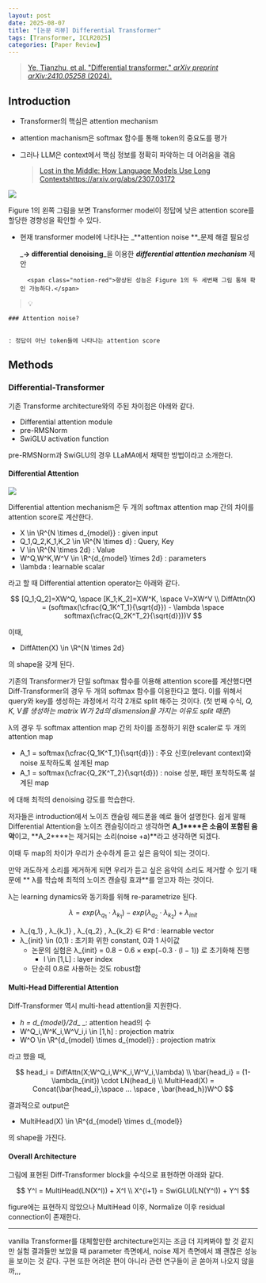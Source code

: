 ```yaml
---
layout: post
date: 2025-08-07
title: "[논문 리뷰] Differential Transformer"
tags: [Transformer, ICLR2025]
categories: [Paper Review]
---
```


> [Ye, Tianzhu, et al. "Differential transformer." ](https://arxiv.org/abs/2410.05258)[_arXiv preprint arXiv:2410.05258_](https://arxiv.org/abs/2410.05258)[ (2024).](https://arxiv.org/abs/2410.05258)



## Introduction

- Transformer의 핵심은 attention mechanism
- attention machanism은 softmax 함수를 통해 token의 중요도를 평가
- 그러나 LLM은 context에서 핵심 정보를 정확히 파악하는 데 어려움을 겪음

	> [Lost in the Middle: How Language Models Use Long Contextshttps://arxiv.org/abs/2307.03172](https://arxiv.org/abs/2307.03172)


![](https://prod-files-secure.s3.us-west-2.amazonaws.com/542b861c-36a8-4051-84e5-8804b6728dba/9083ea56-691a-4752-ae26-47f403431ac8/image.png?X-Amz-Algorithm=AWS4-HMAC-SHA256&X-Amz-Content-Sha256=UNSIGNED-PAYLOAD&X-Amz-Credential=ASIAZI2LB466Y5Y55IPY%2F20250901%2Fus-west-2%2Fs3%2Faws4_request&X-Amz-Date=20250901T180100Z&X-Amz-Expires=3600&X-Amz-Security-Token=IQoJb3JpZ2luX2VjELL%2F%2F%2F%2F%2F%2F%2F%2F%2F%2FwEaCXVzLXdlc3QtMiJHMEUCIAi9vCuojKAMGuE02%2Fn%2Bwfc1Q1crEhRE1SgYkrjhH%2B5ZAiEAvkv6oTDX8ieErMgksdc6y%2B2jEwqxnwAnCn1b0ZlAcSAq%2FwMIGxAAGgw2Mzc0MjMxODM4MDUiDGMmMaEkQddCgSpTHSrcA6Jt3WE7fd1cYEiH0nB3dXjj%2FxjDURsl8t5E78Jh5mL4DeLggZgtszc5eNrHXyWZKZ%2B3lqcEKeCgXx%2FfVMGyZNxt7DTE9N4foQRMOXmWCDXm5B6cITJ6dTXl%2BeaUtsjjvbNdgB3VxxtHNMwQEFmy032BgSAvUfJOy6cnZzREhwM9K3LfbJgZcUU%2FnJuL6fOUnzsjy329myUk6NEc7npPGdv2Dx86ST7ijtYFWOm5Wlw%2FPnsV9iHxHlJh%2B49ixx49D0MijpRfcydSG%2FNNk0BJ9nNDP8PeIZb3OqDBS4I%2FmDVkcP7DJ%2BLymD4Mryz936QjE31UgWADnXK26zgLMDWTWhwsn%2BDfkR4DaZP%2BAZ6WC6FN2jegTzm7Sed0LKLw0IGdoLyXnxRaESVq6aVqYVY1QE7bJGf2WACdnMFfWPjAdaincYLXsBojX9xjV2vrUNc7CBcgj4Wlf0MhdQ3KzRzU%2BjT4RQ%2Fc7oBs4ZLtMTfjRO%2BIC%2FhOAeP509MLBaWqefrKkRFxh662BNpNIUwDHyEnxeup0T75%2Fnxv8DxpyQEnKhP6ugsid7egLSqFig%2B4YnnfShC0z69Ck3sPB2Cz7B2AsSvKY31eukSVFte1wsT3LaSBoiDf8%2BaET%2BjJl1G8MKS818UGOqUBm9iKfRG%2BviYybx8Yu%2FzVhnkRvESRmsIuDTzos%2B7Ou1jd%2FNcjlohOdOI%2Fjb4YXVOkWIA9RRij8bfmPRl5GIq2fHutv0CzQjyz9p2qlo5J4%2Bww7uKtPY1m6eV3%2BglTnBmWd14yL13gc9xcmJ7RdE4V9RZ1t1oLrXkDb22hZk2nk1aCMzy73kJaYCuAMSC6DMIPdrI%2BM3hOLaCubywOmKg2tlniP6dJ&X-Amz-Signature=6a6519a32f1fd9edddd568cdc5dd4b618609c71d2c0ed6be0c143748e3862347&X-Amz-SignedHeaders=host&x-amz-checksum-mode=ENABLED&x-id=GetObject)


Figure 1의 왼쪽 그림을 보면 Transformer model이 정답에 낮은 attention score를 할당한 경향성을 확인할 수 있다.

- 현재 transformer model에 나타나는 _**attention noise **_문제 해결 필요성

	_**→ differential denoising**_을 이용한 _**differential attention mechanism**_ 제안


		<span class="notion-red">향상된 성능은 Figure 1의 두 세번째 그림 통해 확인 가능하다.</span>


> 💡 


	### Attention noise?


	: 정답이 아닌 token들에 나타나는 attention score



## Methods



### Differential-Transformer


기존 Transforme architecture와의 주된 차이점은 아래와 같다.

- Differential attention module
- pre-RMSNorm
- SwiGLU activation function

pre-RMSNorm과 SwiGLU의 경우 LLaMA에서 채택한 방법이라고 소개한다.



#### Differential Attention


![](https://prod-files-secure.s3.us-west-2.amazonaws.com/542b861c-36a8-4051-84e5-8804b6728dba/116d70b2-1963-4810-9167-f4c7d8a06e8f/image.png?X-Amz-Algorithm=AWS4-HMAC-SHA256&X-Amz-Content-Sha256=UNSIGNED-PAYLOAD&X-Amz-Credential=ASIAZI2LB466Y5Y55IPY%2F20250901%2Fus-west-2%2Fs3%2Faws4_request&X-Amz-Date=20250901T180100Z&X-Amz-Expires=3600&X-Amz-Security-Token=IQoJb3JpZ2luX2VjELL%2F%2F%2F%2F%2F%2F%2F%2F%2F%2FwEaCXVzLXdlc3QtMiJHMEUCIAi9vCuojKAMGuE02%2Fn%2Bwfc1Q1crEhRE1SgYkrjhH%2B5ZAiEAvkv6oTDX8ieErMgksdc6y%2B2jEwqxnwAnCn1b0ZlAcSAq%2FwMIGxAAGgw2Mzc0MjMxODM4MDUiDGMmMaEkQddCgSpTHSrcA6Jt3WE7fd1cYEiH0nB3dXjj%2FxjDURsl8t5E78Jh5mL4DeLggZgtszc5eNrHXyWZKZ%2B3lqcEKeCgXx%2FfVMGyZNxt7DTE9N4foQRMOXmWCDXm5B6cITJ6dTXl%2BeaUtsjjvbNdgB3VxxtHNMwQEFmy032BgSAvUfJOy6cnZzREhwM9K3LfbJgZcUU%2FnJuL6fOUnzsjy329myUk6NEc7npPGdv2Dx86ST7ijtYFWOm5Wlw%2FPnsV9iHxHlJh%2B49ixx49D0MijpRfcydSG%2FNNk0BJ9nNDP8PeIZb3OqDBS4I%2FmDVkcP7DJ%2BLymD4Mryz936QjE31UgWADnXK26zgLMDWTWhwsn%2BDfkR4DaZP%2BAZ6WC6FN2jegTzm7Sed0LKLw0IGdoLyXnxRaESVq6aVqYVY1QE7bJGf2WACdnMFfWPjAdaincYLXsBojX9xjV2vrUNc7CBcgj4Wlf0MhdQ3KzRzU%2BjT4RQ%2Fc7oBs4ZLtMTfjRO%2BIC%2FhOAeP509MLBaWqefrKkRFxh662BNpNIUwDHyEnxeup0T75%2Fnxv8DxpyQEnKhP6ugsid7egLSqFig%2B4YnnfShC0z69Ck3sPB2Cz7B2AsSvKY31eukSVFte1wsT3LaSBoiDf8%2BaET%2BjJl1G8MKS818UGOqUBm9iKfRG%2BviYybx8Yu%2FzVhnkRvESRmsIuDTzos%2B7Ou1jd%2FNcjlohOdOI%2Fjb4YXVOkWIA9RRij8bfmPRl5GIq2fHutv0CzQjyz9p2qlo5J4%2Bww7uKtPY1m6eV3%2BglTnBmWd14yL13gc9xcmJ7RdE4V9RZ1t1oLrXkDb22hZk2nk1aCMzy73kJaYCuAMSC6DMIPdrI%2BM3hOLaCubywOmKg2tlniP6dJ&X-Amz-Signature=9babfde23070be3232c415c411ee8a1c3167d7f1adb1a94292cf97ccf91dcbc8&X-Amz-SignedHeaders=host&x-amz-checksum-mode=ENABLED&x-id=GetObject)


Differential attention mechanism은 두 개의 softmax attention map 간의 차이를 attention score로 계산한다.

- X \in \R^{N \times d\_{model}} : given input
- Q\_1,Q\_2,K\_1,K\_2 \in \R^{N \times d} : Query, Key
- V \in \R^{N \times 2d} : Value
- W^Q,W^K,W^V \in \R^{d\_{model} \times 2d} : parameters
- \lambda : learnable scalar

라고 할 때 Differential attention operator는 아래와 같다.


$$
[Q_1;Q_2]=XW^Q, \space [K_1;K_2]=XW^K, \space V=XW^V \\
DiffAttn(X) = (softmax(\cfrac{Q_1K^T_1}{\sqrt{d}}) - \lambda \space softmax(\cfrac{Q_2K^T_2}{\sqrt{d}}))V
$$


이때,

- DiffAtten(X) \in \R^{N \times 2d}

의 shape을 갖게 된다.


기존의 Transformer가 단일 softmax 함수를 이용해 attention score를 계산했다면 Diff-Transformer의 경우 두 개의 softmax 함수를 이용한다고 했다. 이를 위해서 query와 key를 생성하는 과정에서 각각 2개로 split 해주는 것이다. <span class="notion-red">(첫 번째 수식, </span><span class="notion-red">_Q, K, V를 생성하는 matrix W가 2d의 dismension을 가지는 이유도 split 때문_</span><span class="notion-red">)</span>


 λ의 경우 두 softmax attention map 간의 차이를 조정하기 위한 scaler로 두 개의 attention map

- A\_1 = softmax(\cfrac{Q\_1K^T\_1}{\sqrt{d}}) : 주요 신호(relevant context)와 noise 포착하도록 설계된 map
- A\_1 = softmax(\cfrac{Q\_2K^T\_2}{\sqrt{d}}) : noise 성분, 패턴 포착하도록 설계된 map 

에 대해 최적의 denoising 강도를 학습한다.


저자들은 introduction에서 노이즈 캔슬링 헤드폰을 예로 들어 설명한다. 쉽게 말해 Differential Attention을 노이즈 캔슬링이라고 생각하면 **A\_1****은 소음이 포함된 음악**이고, **A\_2****는 제거되는 소리(noise +a)**라고 생각하면 되겠다. 


이때 두 map의 차이가 우리가 순수하게 듣고 싶은 음악이 되는 것이다. 


만약 과도하게 소리를 제거하게 되면 우리가 듣고 싶은 음악의 소리도 제거할 수 있기 때문에 ** λ를 학습해 최적의 노이즈 캔슬링 효과**를 얻고자 하는 것이다.


λ는 learning dynamics와 동기화를 위해 re-parametrize 된다.


$$
\lambda = exp(\lambda_{q_1} \cdot \lambda_{k_1}) - exp(\lambda_{q_2} \cdot \lambda_{k_2}) + \lambda_{init}
$$

- λ\_{q\_1} , λ\_{k\_1} , λ\_{q\_2} , λ\_{k\_2} ∈ R^d : learnable vector
- λ\_{init} \in (0,1) : 초기화 위한 constant, 0과 1 사이값
	- 논문의 실험은 λ\_{init} = 0.8 − 0.6 × exp(−0.3 · (l − 1)) 로 초기화해 진행
		- l \in [1,L] : layer index
	- 단순히 0.8로 사용하는 것도 robust함


#### **Multi-Head Differential Attention**


Diff-Transformer 역시 multi-head attention을 지원한다.

- _h = d\_{model}/2d__ _: attention head의 수
- W^Q\_i,W^K\_i,W^V\_i,i \in [1,h] : projection matrix
- W^O \in \R^{d\_{model} \times d\_{model}} : projection matrix

라고 했을 때,


$$
head_i = DiffAttn(X;W^Q_i,W^K_i,W^V_i,\lambda) \\
\bar{head_i} = (1-\lambda_{init}) \cdot LN(head_i) \\
MultiHead(X) = Concat(\bar{head_i},\space ... \space , \bar{head_h})W^O
$$


결과적으로 output은

- MultiHead(X) \in \R^{d\_{model} \times d\_{model}}

의 shape을 가진다.



#### Overall Architecture


그림에 표현된 Diff-Transformer block을 수식으로 표현하면 아래와 같다.


$$
Y^l = MultiHead(LN(X^l)) + X^l \\
X^{l+1} = SwiGLU(LN(Y^l)) + Y^l
$$


figure에는 표현하지 않았으나 MultiHead 이후, Normalize 이후 residual connection이 존재한다.


---


vanilla Transformer를 대체할만한 architecture인지는 조금 더 지켜봐야 할 것 같지만 실험 결과들만 보았을 때 parameter 측면에서, noise 제거 측면에서 꽤 괜찮은 성능을 보이는 것 같다. 구현 또한 어려운 편이 아니라 관련 연구들이 곧 쏟아져 나오지 않을까,,,

